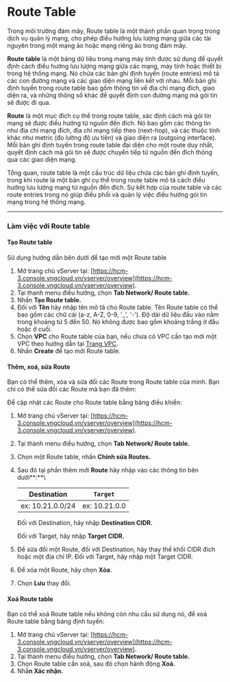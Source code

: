 # Route Table

Trong môi trường đám mây, Route table là một thành phần quan trọng trong dịch vụ quản lý mạng, cho phép điều hướng lưu lượng mạng giữa các tài nguyên trong một mạng ảo hoặc mạng riêng ảo trong đám mây.

**Route table** là một bảng dữ liệu trong mạng máy tính được sử dụng để quyết định cách điều hướng lưu lượng mạng giữa các mạng, máy tính hoặc thiết bị trong hệ thống mạng. Nó chứa các bản ghi định tuyến (route entries) mô tả các con đường mạng và các giao diện mạng liên kết với nhau. Mỗi bản ghi định tuyến trong route table bao gồm thông tin về địa chỉ mạng đích, giao diện ra, và những thông số khác để quyết định con đường mạng mà gói tin sẽ được đi qua.

**Route** là một mục đích cụ thể trong route table, xác định cách mà gói tin mạng sẽ được điều hướng từ nguồn đến đích. Nó bao gồm các thông tin như địa chỉ mạng đích, địa chỉ mạng tiếp theo (next-hop), và các thuộc tính khác như metric (đo lường độ ưu tiên) và giao diện ra (outgoing interface). Mỗi bản ghi định tuyến trong route table đại diện cho một route duy nhất, quyết định cách mà gói tin sẽ được chuyển tiếp từ nguồn đến đích thông qua các giao diện mạng.

Tổng quan, route table là một cấu trúc dữ liệu chứa các bản ghi định tuyến, trong khi route là một bản ghi cụ thể trong route table mô tả cách điều hướng lưu lượng mạng từ nguồn đến đích. Sự kết hợp của route table và các route entries trong nó giúp điều phối và quản lý việc điều hướng gói tin mạng trong hệ thống mạng.

***

### **Làm việc với Route table** <a href="#routetable-lamviecvoiroutetable" id="routetable-lamviecvoiroutetable"></a>

#### **Tạo Route table** <a href="#routetable-taoroutetable" id="routetable-taoroutetable"></a>

Sử dụng hướng dẫn bên dưới để tạo mới một Route table

1. Mở trang chủ vServer tại: [https://hcm-3.console.vngcloud.vn/vserver/overview](https://hcm-3.console.vngcloud.vn/vserver/overview).
2. Tại thanh menu điều hướng, chọn **Tab Network/ Route table.**
3. Nhấn **Tạo Route table.**
4. Đối với **Tên** hãy nhập tên mô tả cho Route table. Tên Route table có thể bao gồm các chữ cái (a-z, A-Z, 0-9, '\_', '-'). Độ dài dữ liệu đầu vào nằm trong khoảng từ 5 đến 50. Nó không được bao gồm khoảng trắng ở đầu hoặc ở cuối.
5. Chọn **VPC** cho Route table của bạn, nếu chưa có VPC cần tạo mới một VPC theo hướng dẫn tại [Trang VPC](https://docs.vngcloud.vn/pages/viewpage.action?pageId=49648039).
6. Nhấn **Create** để tạo mới Route table.

#### **Thêm, xoá, sửa Route**  <a href="#routetable-them-xoa-suaroute" id="routetable-them-xoa-suaroute"></a>

Bạn có thể thêm, xóa và sửa đổi các Route trong Route table của mình. Bạn chỉ có thể sửa đổi các Route mà bạn đã thêm:

Để cập nhật các Route cho Route table bằng bảng điều khiển:

1. Mở trang chủ vServer tại: [https://hcm-3.console.vngcloud.vn/vserver/overview](https://hcm-3.console.vngcloud.vn/vserver/overview).
2. Tại thành menu điều hướng, chọn **Tab Network/ Route table.**
3. Chọn một Route table, nhấn **Chỉnh sửa Routes.**
4.  Sau đó tại phần thêm mới **Route** hãy nhập vào các thông tin bên dưới**:**\


    | Destination      | `Target`      |
    | ---------------- | ------------- |
    | ex: 10.21.0.0/24 | ex: 10.21.0.0 |

    Đối với Destination, hãy nhập **Destination CIDR.**

    Đối với Target, hãy nhập **Target CIDR.**
5. Để sửa đổi một Route, đối với Destination, hãy thay thế khối CIDR đích hoặc một địa chỉ IP. Đối với Target, hãy nhập một Target CIDR.
6. Để xóa một Route, hãy chọn **Xóa**.
7. Chọn **Lưu** thay đổi.

#### **Xoá Route table** <a href="#routetable-xoaroutetable" id="routetable-xoaroutetable"></a>

Bạn có thể xoá Route table nếu không còn nhu cầu sử dụng nó, để xoá Route table bằng bảng định tuyến:

1. Mở trang chủ vServer tại: [https://hcm-3.console.vngcloud.vn/vserver/overview](https://hcm-3.console.vngcloud.vn/vserver/overview).
2. Tại thành menu điều hướng, chọn **Tab Network/ Route table.**
3. Chọn Route table cần xoá, sau đó chọn hành động **Xoá.**
4. Nhấ**n Xác nhận.**
